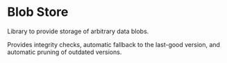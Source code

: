 # Blob Store

Library to provide storage of arbitrary data blobs.

Provides integrity checks, automatic fallback to the last-good version, and automatic pruning of outdated versions.
